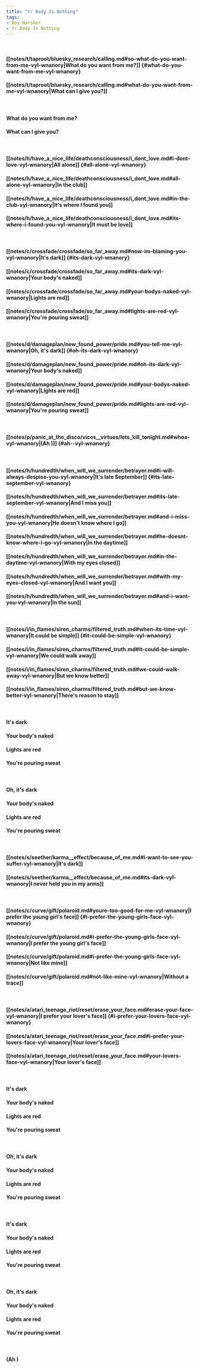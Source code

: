 ```yaml
---
title: "Yr Body Is Nothing"
tags:
- Boy Harsher
- Yr Body Is Nothing
---
```

&nbsp;
#### [[notes/t/taproot/bluesky_research/calling.md#so-what-do-you-want-from-me-vyl-wnanory|What do you want from me?]] {#what-do-you-want-from-me-vyl-wnanory}
#### [[notes/t/taproot/bluesky_research/calling.md#what-do-you-want-from-me-vyl-wnanory|What can I give you?]]
&nbsp;
#### What do you want from me?
#### What can I give you?
&nbsp;
#### [[notes/h/have_a_nice_life/deathconsciousness/i_dont_love.md#i-dont-love-vyl-wnanory|All alone]] {#all-alone-vyl-wnanory}
#### [[notes/h/have_a_nice_life/deathconsciousness/i_dont_love.md#all-alone-vyl-wnanory|In the club]]
#### [[notes/h/have_a_nice_life/deathconsciousness/i_dont_love.md#in-the-club-vyl-wnanory|It's where I found you]]
#### [[notes/h/have_a_nice_life/deathconsciousness/i_dont_love.md#its-where-i-found-you-vyl-wnanory|It must be love]]
&nbsp;
#### [[notes/c/crossfade/crossfade/so_far_away.md#now-im-blaming-you-vyl-wnanory|It's dark]] {#its-dark-vyl-wnanory}
#### [[notes/c/crossfade/crossfade/so_far_away.md#its-dark-vyl-wnanory|Your body's naked]]
#### [[notes/c/crossfade/crossfade/so_far_away.md#your-bodys-naked-vyl-wnanory|Lights are red]]
#### [[notes/c/crossfade/crossfade/so_far_away.md#lights-are-red-vyl-wnanory|You're pouring sweat]]
&nbsp;
#### [[notes/d/damageplan/new_found_power/pride.md#you-tell-me-vyl-wnanory|Oh, it's dark]] {#oh-its-dark-vyl-wnanory}
#### [[notes/d/damageplan/new_found_power/pride.md#oh-its-dark-vyl-wnanory|Your body's naked]]
#### [[notes/d/damageplan/new_found_power/pride.md#your-bodys-naked-vyl-wnanory|Lights are red]]
#### [[notes/d/damageplan/new_found_power/pride.md#lights-are-red-vyl-wnanory|You're pouring sweat]]
&nbsp;
#### [[notes/p/panic_at_the_disco/vices__virtues/lets_kill_tonight.md#whoa-vyl-wnanory|(Ah )]] {#ah--vyl-wnanory}
&nbsp;
#### [[notes/h/hundredth/when_will_we_surrender/betrayer.md#i-will-always-despise-you-vyl-wnanory|It's late September]] {#its-late-september-vyl-wnanory}
#### [[notes/h/hundredth/when_will_we_surrender/betrayer.md#its-late-september-vyl-wnanory|And I miss you]]
#### [[notes/h/hundredth/when_will_we_surrender/betrayer.md#and-i-miss-you-vyl-wnanory|He doesn't know where I go]]
#### [[notes/h/hundredth/when_will_we_surrender/betrayer.md#he-doesnt-know-where-i-go-vyl-wnanory|In the daytime]]
#### [[notes/h/hundredth/when_will_we_surrender/betrayer.md#in-the-daytime-vyl-wnanory|With my eyes closed]]
#### [[notes/h/hundredth/when_will_we_surrender/betrayer.md#with-my-eyes-closed-vyl-wnanory|And I want you]]
#### [[notes/h/hundredth/when_will_we_surrender/betrayer.md#and-i-want-you-vyl-wnanory|In the sun]]
&nbsp;
#### [[notes/i/in_flames/siren_charms/filtered_truth.md#when-its-time-vyl-wnanory|It could be simple]] {#it-could-be-simple-vyl-wnanory}
#### [[notes/i/in_flames/siren_charms/filtered_truth.md#it-could-be-simple-vyl-wnanory|We could walk away]]
#### [[notes/i/in_flames/siren_charms/filtered_truth.md#we-could-walk-away-vyl-wnanory|But we know better]]
#### [[notes/i/in_flames/siren_charms/filtered_truth.md#but-we-know-better-vyl-wnanory|There's reason to stay]]
&nbsp;
#### It's dark
#### Your body's naked
#### Lights are red
#### You're pouring sweat
&nbsp;
#### Oh, it's dark
#### Your body's naked
#### Lights are red
#### You're pouring sweat
&nbsp;
#### [[notes/s/seether/karma__effect/because_of_me.md#i-want-to-see-you-suffer-vyl-wnanory|It's dark]]
#### [[notes/s/seether/karma__effect/because_of_me.md#its-dark-vyl-wnanory|I never held you in my arms]]
&nbsp;
#### [[notes/c/curve/gift/polaroid.md#youre-too-good-for-me-vyl-wnanory|I prefer the young girl's face]] {#i-prefer-the-young-girls-face-vyl-wnanory}
#### [[notes/c/curve/gift/polaroid.md#i-prefer-the-young-girls-face-vyl-wnanory|I prefer the young girl's face]]
#### [[notes/c/curve/gift/polaroid.md#i-prefer-the-young-girls-face-vyl-wnanory|Not like mine]]
#### [[notes/c/curve/gift/polaroid.md#not-like-mine-vyl-wnanory|Without a trace]]
&nbsp;
#### [[notes/a/atari_teenage_riot/reset/erase_your_face.md#erase-your-face-vyl-wnanory|I prefer your lover's face]] {#i-prefer-your-lovers-face-vyl-wnanory}
#### [[notes/a/atari_teenage_riot/reset/erase_your_face.md#i-prefer-your-lovers-face-vyl-wnanory|Your lover's face]]
#### [[notes/a/atari_teenage_riot/reset/erase_your_face.md#your-lovers-face-vyl-wnanory|Your lover's face]]
&nbsp;
#### It's dark
#### Your body's naked
#### Lights are red
#### You're pouring sweat
&nbsp;
#### Oh, it's dark
#### Your body's naked
#### Lights are red
#### You're pouring sweat
&nbsp;
#### It's dark
#### Your body's naked
#### Lights are red
#### You're pouring sweat
&nbsp;
#### Oh, it's dark
#### Your body's naked
#### Lights are red
#### You're pouring sweat
&nbsp;
#### (Ah )
